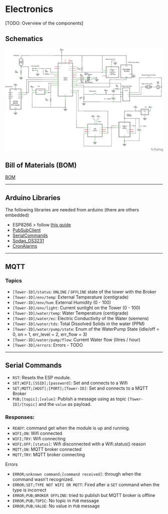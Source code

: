 # Electronics

[TODO: Overview of the components]

## Schematics
![hydroponics_schem](hydroponics_schem.png)

## Bill of Materials (BOM)
[BOM](./hydroponics_bom.html)

---

## Arduino Libraries

The following libraries are needed from arduino (there are others embedded)

* ESP8266 > follow [this guide](https://learn.sparkfun.com/tutorials/esp8266-thing-hookup-guide/installing-the-esp8266-arduino-addon)
* [PubSubClient](https://github.com/knolleary/pubsubclient)
* [SerialCommands](https://github.com/ppedro74/Arduino-SerialCommands)
* [Sodaq_DS3231](https://github.com/SodaqMoja/Sodaq_DS3231)
* [CronAlarms](https://github.com/Martin-Laclaustra/CronAlarms)

---

## MQTT

### Topics

* `[Tower-ID]/status`: `ONLINE` / `OFFLINE` state of the tower with the Broker
* `[Tower-ID]/env/temp`: External Temperature (centigrade)
* `[Tower-ID]/env/hum`: External Humidity (0 - 100)
* `[Tower-ID]/env/light`: Current sunlight on the Tower (0 - 100)
* `[Tower-ID]/water/temp`: Water Temperature (centigrade)
* `[Tower-ID]/water/ec`: Electric Conductivity of the Water (siemens)
* `[Tower-ID]/water/tds`: Total Dissolved Solids in the water (PPM) 
* `[Tower-ID]/water/pump/state`: Enum of the WaterPump State (idle/off = 0, on = 1, err_level = 2, err_flow = 3)
* `[Tower-ID]/water/pump/flow`: Current Water flow (litres / hour)
* `[Tower-ID]/errors`: Errors - TODO

---

## Serial Commands

* `RST`: Resets the ESP module.
* `SET;WIFI;[SSID];[password]`: Set and connects to a Wifi
* `SET;MQTT;[HOST];[PORT];[Tower-ID]`: Set and connects to a MQTT Broker
* `PUB;[topic];[value]`: Publish a message using as topic `[Tower-ID]/[topic]` and the `value` as payload.

### Responses:

* `READY`: command get when the module is up and running.
* `WIFI;ON`: Wifi connected
* `WIFI;TRY`: Wifi connecting
* `WIFI;OFF;[status]`: Wifi disconnected with a Wifi.status() reason
* `MQTT;ON`: MQTT broker connected
* `MQTT;TRY`: MQTT broker connecting

Errors
* `ERROR;unknown command;[command received]`: through when the command wasn't recognized.
* `ERROR;SET;TYPE NOT WIFI OR MQTT`: Fired after a `SET` command when the type is incorrect
* `ERROR;PUB;BROKER OFFLINE`: tried to publish but MQTT broker is offline
* `ERROR;PUB;TOPIC`: No topic in `PUB` message
* `ERROR;PUB;VALUE`: No value in `PUB` message

